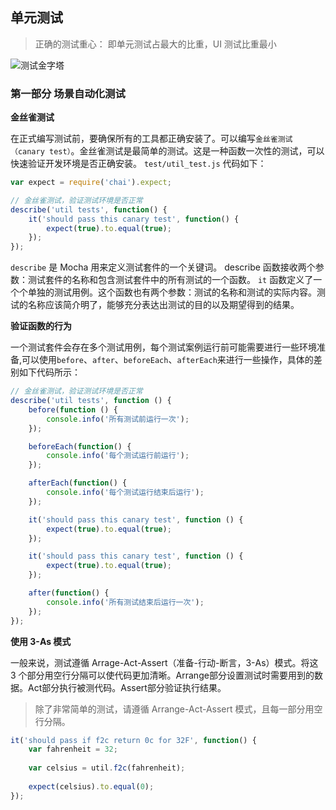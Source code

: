 ## 单元测试
> 正确的测试重心：
即单元测试占最大的比重，UI 测试比重最小

![测试金字塔](https://ws3.sinaimg.cn/large/006tNc79gy1g33lr2u9c5j30dw0dwt8s.jpg)

### 第一部分 场景自动化测试
**金丝雀测试**

在正式编写测试前，要确保所有的工具都正确安装了。可以编写`金丝雀测试（canary test）`。金丝雀测试是最简单的测试。这是一种函数一次性的测试，可以快速验证开发环境是否正确安装。
`test/util_test.js` 代码如下：
```javascript
var expect = require('chai').expect;

// 金丝雀测试，验证测试环境是否正常
describe('util tests', function() {
    it('should pass this canary test', function() {
        expect(true).to.equal(true);
    });
});
```

`describe` 是 Mocha 用来定义测试套件的一个关键词。 describe 函数接收两个参数：测试套件的名称和包含测试套件中的所有测试的一个函数。
`it` 函数定义了一个个单独的测试用例。这个函数也有两个参数：测试的名称和测试的实际内容。测试的名称应该简介明了，能够充分表达出测试的目的以及期望得到的结果。


**验证函数的行为**

一个测试套件会存在多个测试用例，每个测试案例运行前可能需要进行一些环境准备,可以使用`before`、`after`、`beforeEach`、`afterEach`来进行一些操作，具体的差别如下代码所示：

```javascript
// 金丝雀测试，验证测试环境是否正常
describe('util tests', function () {
	before(function () {
		console.info('所有测试前运行一次');
	});

	beforeEach(function() {
		console.info('每个测试运行前运行');
	});

	afterEach(function() {
		console.info('每个测试运行结束后运行');
	});

	it('should pass this canary test', function () {
		expect(true).to.equal(true);
	});

	it('should pass this canary test', function () {
		expect(true).to.equal(true);
	});

	after(function() {
		console.info('所有测试结束后运行一次');
	});
});
```

**使用 3-As 模式**

一般来说，测试遵循 Arrage-Act-Assert（准备-行动-断言，3-As）模式。将这 3 个部分用空行分隔可以使代码更加清晰。Arrange部分设置测试时需要用到的数据。Act部分执行被测代码。Assert部分验证执行结果。
> 除了非常简单的测试，请遵循 Arrange-Act-Assert 模式，且每一部分用空行分隔。 

```javascript
it('should pass if f2c return 0c for 32F', function() {
    var fahrenheit = 32;
    
    var celsius = util.f2c(fahrenheit);
    
    expect(celsius).to.equal(0);
});
```